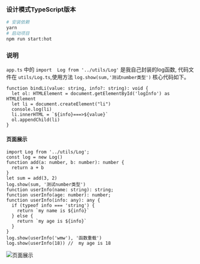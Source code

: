 ### 设计模式TypeScript版本
```Bash
# 安装依赖
yarn 
# 启动项目
npm run start:hot
```
### 说明

`app.ts` 中的 `import  Log from '../utils/Log'` 是我自己封装的log函数,
代码文件在 `utils/Log.ts`,使用方法 `log.show(sum,'测试number类型')`
核心代码如下。
```TS
function bindLi(value: string, info?: string): void {
  let ol: HTMLElement = document.getElementById('logInfo') as HTMLElement
  let li = document.createElement("li")
  console.log(li)
  li.innerHTML = `${info}===>${value}`
  ol.appendChild(li)
}
```
#### 页面展示
```TS
import Log from '../utils/Log';
const log = new Log()
function add(a: number, b: number): number {
  return a + b
}
let sum = add(3, 2)
log.show(sum, '测试number类型')
function userInfo(name: string): string;
function userInfo(age: number): number;
function userInfo(info: any): any {
  if (typeof info === 'string') {
    return `my name is ${info}`
  } else {
    return `my age is ${info}`
  }
}
log.show(userInfo('wmw'), '函数重载')
log.show(userInfo(18)) //  my age is 18
```
![页面展示](http://blogqiniu.wangminwei.top/202002122116_235.png?/)